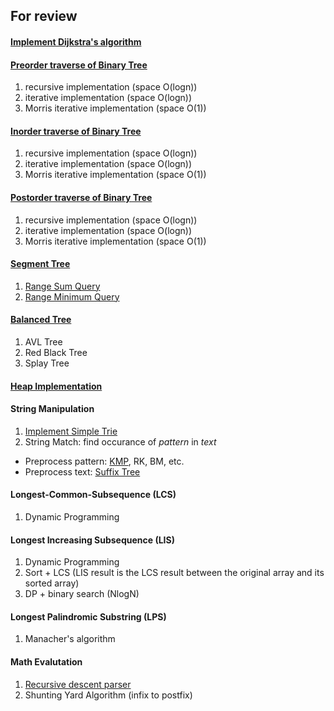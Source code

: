 For review
---

#### [Implement Dijkstra's algorithm](Graph/dijkstra.cpp)

#### [Preorder traverse of Binary Tree](BinaryTree/preOrder.cpp)
1. recursive implementation (space O(logn))
2. iterative implementation (space O(logn))
3. Morris iterative implementation (space O(1))

#### [Inorder traverse of Binary Tree](BinaryTree/inOrder.cpp)
1. recursive implementation (space O(logn))
2. iterative implementation (space O(logn))
3. Morris iterative implementation (space O(1))

#### [Postorder traverse of Binary Tree](BinaryTree/postOrder.cpp)
1. recursive implementation (space O(logn))
2. iterative implementation (space O(logn))
3. Morris iterative implementation (space O(1))

#### [Segment Tree](SegmentTree/)
1. [Range Sum Query](SegmentTree/RSQ.cpp)
2. [Range Minimum Query](SegmentTree/RMQ.cpp)

#### [Balanced Tree](Tree/)
1. AVL Tree
2. Red Black Tree
3. Splay Tree

#### [Heap Implementation](Heap/heap.cpp)

#### String Manipulation
1. [Implement Simple Trie](Trie/Trie.h)
2. String Match: find occurance of *pattern* in *text*
  * Preprocess pattern: [KMP](KMP/kmp.cpp), RK, BM, etc.
  * Preprocess text: [Suffix Tree](SuffixTree/)

#### Longest-Common-Subsequence (LCS)

1. Dynamic Programming

#### Longest Increasing Subsequence (LIS)

1. Dynamic Programming
2. Sort + LCS (LIS result is the LCS result between the original array and its sorted array)
3. DP + binary search (NlogN)

#### Longest Palindromic Substring (LPS)
1. Manacher's algorithm

#### Math Evalutation
1. [Recursive descent parser](Expression-Evaluation/)
2. Shunting Yard Algorithm (infix to postfix)

